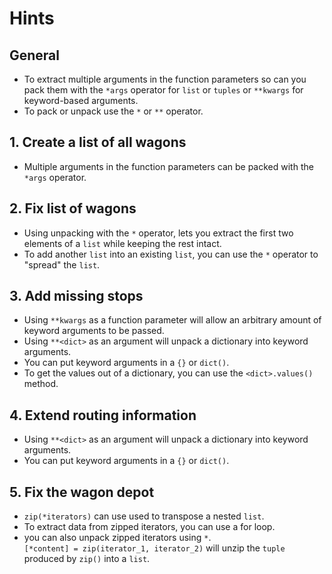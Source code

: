 # Hints

## General

- To extract multiple arguments in the function parameters so can you pack them with the `*args` operator for `list` or `tuples` or `**kwargs` for keyword-based arguments.
- To pack or unpack use the `*` or `**` operator.

## 1. Create a list of all wagons

- Multiple arguments in the function parameters can be packed with the `*args` operator.

## 2. Fix list of wagons

- Using unpacking with the `*` operator, lets you extract the first two elements of a `list` while keeping the rest intact.
- To add another `list` into an existing `list`, you can use the `*` operator to "spread" the `list`.

## 3. Add missing stops

- Using `**kwargs` as a function parameter will allow an arbitrary amount of keyword arguments to be passed.
- Using `**<dict>` as an argument will unpack a dictionary into keyword arguments.
- You can put keyword arguments in a `{}` or `dict()`.
- To get the values out of a dictionary, you can use the `<dict>.values()` method.

## 4. Extend routing information

- Using `**<dict>` as an argument will unpack a dictionary into keyword arguments.
- You can put keyword arguments in a `{}` or `dict()`.

## 5. Fix the wagon depot

- `zip(*iterators)` can use used to transpose a nested `list`.
- To extract data from zipped iterators, you can use a for loop.
- you can also unpack zipped iterators using `*`.  
  `[*content] = zip(iterator_1, iterator_2)` will unzip the `tuple` produced by `zip()` into a `list`.
